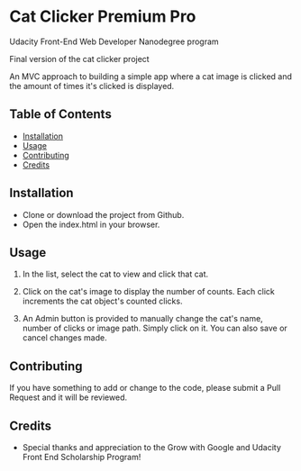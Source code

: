 # Cat Clicker Premium Pro

Udacity Front-End Web Developer Nanodegree program

Final version of the cat clicker project

An MVC approach to building a simple app where a cat image is clicked and the amount of times it's clicked is displayed.


## Table of Contents

* [Installation](#installation)
* [Usage](#usage)
* [Contributing](#contributing)
* [Credits](#credits)


## Installation

* Clone or download the project from Github.
* Open the index.html in your browser.

## Usage

1. In the list, select the cat to view and click that cat.

2. Click on the cat's image to display the number of counts. Each click increments the cat object's counted clicks.

3. An Admin button is provided to manually change the cat's name, number of clicks or image path.  Simply click on it. You can also save or cancel changes made.


## Contributing
If you have something to add or change to the code, please submit a Pull Request and it will be reviewed.


## Credits

* Special thanks and appreciation to the Grow with Google and Udacity Front End Scholarship Program!
